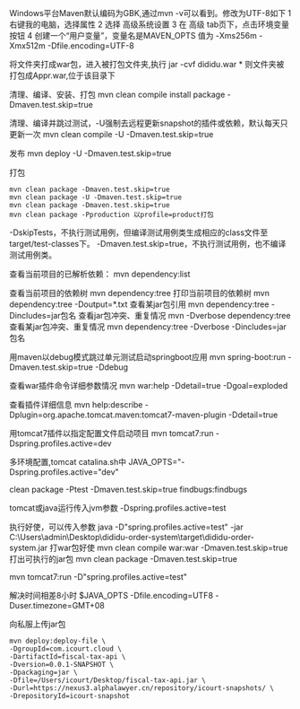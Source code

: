 ﻿Windows平台Maven默认编码为GBK,通过mvn -v可以看到。修改为UTF-8如下
	1 右键我的电脑，选择属性
	2 选择 高级系统设置
	3 在 高级 tab页下，点击环境变量按钮
	4 创建一个“用户变量”，变量名是MAVEN_OPTS 值为 -Xms256m -Xmx512m -Dfile.encoding=UTF-8

将文件夹打成war包，进入被打包文件夹,执行
jar -cvf dididu.war *
则文件夹被打包成Appr.war,位于该目录下

清理、编译、安装、打包
mvn clean compile install package -Dmaven.test.skip=true

清理、编译并跳过测试，-U强制去远程更新snapshot的插件或依赖，默认每天只更新一次
mvn clean compile -U -Dmaven.test.skip=true

发布
mvn deploy -U -Dmaven.test.skip=true

打包
```shell script
mvn clean package -Dmaven.test.skip=true
mvn clean package -U -Dmaven.test.skip=true
mvn clean package -Dmaven.test.skip=true
mvn clean package -Pproduction 以profile=product打包
```


-DskipTests，不执行测试用例，但编译测试用例类生成相应的class文件至target/test-classes下。
-Dmaven.test.skip=true，不执行测试用例，也不编译测试用例类。

查看当前项目的已解析依赖：
mvn dependency:list

查看当前项目的依赖树
mvn dependency:tree
打印当前项目的依赖树
mvn dependency:tree -Doutput=*.txt
查看某jar包引用
mvn dependency:tree -Dincludes=jar包名
查看jar包冲突、重复情况
mvn -Dverbose dependency:tree
查看某jar包冲突、重复情况
mvn dependency:tree -Dverbose -Dincludes=jar包名

用maven以debug模式跳过单元测试启动springboot应用
mvn spring-boot:run -Dmaven.test.skip=true -Ddebug

查看war插件命令详细参数情况
mvn war:help -Ddetail=true -Dgoal=exploded

查看插件详细信息
mvn help:describe -Dplugin=org.apache.tomcat.maven:tomcat7-maven-plugin -Ddetail=true

用tomcat7插件以指定配置文件启动项目
mvn tomcat7:run -Dspring.profiles.active=dev

多环境配置,tomcat catalina.sh中
JAVA_OPTS="-Dspring.profiles.active="dev"

clean package -Ptest -Dmaven.test.skip=true findbugs:findbugs

tomcat或java运行传入jvm参数
-Dspring.profiles.active=test

执行好使，可以传入参数
java -D"spring.profiles.active=test" -jar C:\Users\admin\Desktop\dididu-order-system\target\dididu-order-system.jar
打war包好使
mvn clean compile war:war -Dmaven.test.skip=true
打出可执行的jar包
mvn clean package -Dmaven.test.skip=true

mvn tomcat7:run -D"spring.profiles.active=test"

解决时间相差8小时
$JAVA_OPTS -Dfile.encoding=UTF8  -Duser.timezone=GMT+08

向私服上传jar包
```shell script
mvn deploy:deploy-file \
-DgroupId=com.icourt.cloud \
-DartifactId=fiscal-tax-api \
-Dversion=0.0.1-SNAPSHOT \
-Dpackaging=jar \
-Dfile=/Users/icourt/Desktop/fiscal-tax-api.jar \
-Durl=https://nexus3.alphalawyer.cn/repository/icourt-snapshots/ \
-DrepositoryId=icourt-snapshot
```




